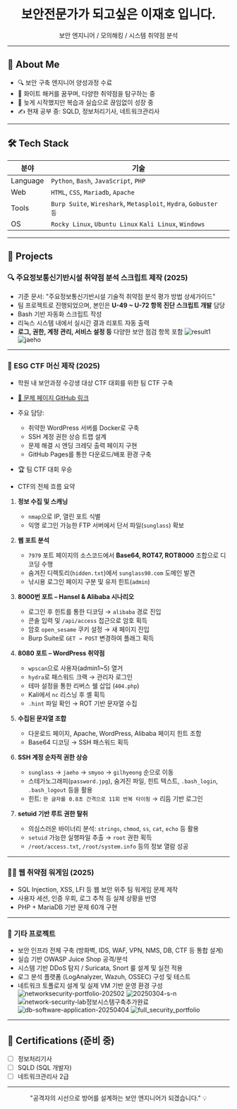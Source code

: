 
<h1 align="center">보안전문가가 되고싶은 이재호 입니다.</h1>
<p align="center">보안 엔지니어 / 모의해킹 / 시스템 취약점 분석</p>

---

## 📌 About Me
- 🔍 보안 구축 엔지니어 양성과정 수료
- 🎯 화이트 해커를 꿈꾸며, 다양한 취약점을 탐구하는 중
- 🧠 늦게 시작했지만 복습과 실습으로 끊임없이 성장 중
- ✍️ 현재 공부 중: SQLD, 정보처리기사, 네트워크관리사

---

## 🛠 Tech Stack

| 분야 | 기술 |
|------|------|
| Language | `Python`, `Bash`, `JavaScript`, `PHP` |
| Web | `HTML`, `CSS`, `Mariadb`, `Apache` |
| Tools | `Burp Suite`, `Wireshark`, `Metasploit`, `Hydra`, `Gobuster 등` |
| OS | `Rocky Linux`, `Ubuntu Linux` `Kali Linux`, `Windows` |

---

## 🧩 Projects

### 🔍 주요정보통신기반시설 취약점 분석 스크립트 제작 (2025)
- 기준 문서: "주요정보통신기반시설 기술적 취약점 분석 평가 방법 상세가이드"
- 팀 프로젝트로 진행되었으며, 본인은 **U-49 ~ U-72 항목 진단 스크립트 개발** 담당
- Bash 기반 자동화 스크립트 작성
- 리눅스 시스템 내에서 실시간 결과 리포트 자동 출력
- **로그, 권한, 계정 관리, 서비스 설정 등** 다양한 보안 점검 항목 포함
![result1](https://github.com/user-attachments/assets/a5cf77e2-f818-4c9c-9cfa-cc7be2ffa9ff)
![jaeho](https://github.com/user-attachments/assets/5b2cb4a1-dce1-4e41-a11f-83d3ce3fd833)

---

### 🔐 ESG CTF 머신 제작 (2025)
- 학원 내 보안과정 수강생 대상 CTF 대회를 위한 팀 CTF 구축
- [🔗 문제 페이지 GitHub 링크](https://20241231.github.io/sunglass-ctf)
- 주요 담당:
  - 취약한 WordPress 서버를 Docker로 구축
  - SSH 계정 권한 상승 트랩 설계
  - 문제 해결 시 엔딩 크레딧 출력 페이지 구현
  - GitHub Pages를 통한 다운로드/배포 환경 구축
- 🏆 팀 CTF 대회 우승

- CTF의 전체 흐름 요약
1. **정보 수집 및 스캐닝**
   - `nmap`으로 IP, 열린 포트 식별
   - 익명 로그인 가능한 FTP 서버에서 단서 파일(`sunglass`) 확보

2. **웹 포트 분석**
   - `7979` 포트 페이지의 소스코드에서 **Base64, ROT47, ROT8000** 조합으로 디코딩 수행
   - 숨겨진 디렉토리(`hidden.txt`)에서 `sunglass90.com` 도메인 발견
   - 낚시용 로그인 페이지 구분 및 유저 힌트(`admin`)

3. **8000번 포트 – Hansel & Alibaba 시나리오**
   - 로그인 후 힌트를 통한 디코딩 → `alibaba` 경로 진입
   - 콘솔 입력 및 `/api/access` 접근으로 암호 획득
   - 암호 `open_sesame` 쿠키 설정 → 새 페이지 진입
   - Burp Suite로 `GET → POST` 변경하여 플래그 획득

4. **8080 포트 – WordPress 취약점**
   - `wpscan`으로 사용자(admin1~5) 열거
   - `hydra`로 패스워드 크랙 → 관리자 로그인
   - 테마 설정을 통한 리버스 쉘 삽입 (`404.php`)
   - Kali에서 `nc` 리스닝 후 셸 획득
   - `.hint` 파일 확인 → ROT 기반 문자열 수집

5. **수집된 문자열 조합**
   - 다운로드 페이지, Apache, WordPress, Alibaba 페이지 힌트 조합
   - Base64 디코딩 → SSH 패스워드 획득

6. **SSH 계정 순차적 권한 상승**
   - `sunglass` → `jaeho` → `smyoo` → `gilhyeong` 순으로 이동
   - 스테가노그래피(`password.jpg`), 숨겨진 파일, 힌트 텍스트, `.bash_login`, `.bash_logout` 등을 활용
   - 힌트: `한 글자를 0.8초 간격으로 11회 반복 타이핑` → 리듬 기반 로그인

7. **setuid 기반 루트 권한 탈취**
   - 의심스러운 바이너리 분석: `strings`, `chmod`, `ss`, `cat`, `echo` 등 활용
   - `setuid` 가능한 실행파일 추출 → `root` 권한 획득
   - `/root/access.txt`, `/root/system.info` 등의 정보 열람 성공
---

### 🕵️‍♂️ 웹 취약점 워게임 (2025)
- SQL Injection, XSS, LFI 등 웹 보안 위주 팀 워게임 문제 제작
- 사용자 세션, 인증 우회, 로그 추적 등 실제 상황을 반영
- PHP + MariaDB 기반 문제 60개 구현

---

### 🧠 기타 프로젝트
- 보안 인프라 전체 구축 (방화벽, IDS, WAF, VPN, NMS, DB, CTF 등 통합 설계)
- 실습 기반 OWASP Juice Shop 공격/분석
- 시스템 기반 DDoS 탐지 / Suricata, Snort 룰 설계 및 실전 적용
- 로그 분석 플랫폼 (LogAnalyzer, Wazuh, OSSEC) 구성 및 테스트
- 네트워크 토폴로지 설계 및 실제 VM 기반 운영 환경 구성
![networksecurity-portfolio-202502](https://github.com/user-attachments/assets/267eb52c-90ae-4bda-af9a-734a7518a633)
![20250304-s-n](https://github.com/user-attachments/assets/556c0343-29f8-4362-9077-d7d6995f6ab3)
![network-security-lab정보시스템구축추가완료](https://github.com/user-attachments/assets/1aed3825-3d69-40ef-ba9b-51a55151aef0)
![db-software-application-20250404](https://github.com/user-attachments/assets/60bc8d9a-c9d8-47cb-b5d4-bf3bbab453da)
![full_security_portfolio](https://github.com/user-attachments/assets/554a68a9-fbfc-44aa-be2a-5c18a4584607)

---

## 🏅 Certifications (준비 중)
- [ ] 정보처리기사
- [ ] SQLD (SQL 개발자)
- [ ] 네트워크관리사 2급

---

<p align="center">"공격자의 시선으로 방어를 설계하는 보안 엔지니어가 되겠습니다." 💡</p>
